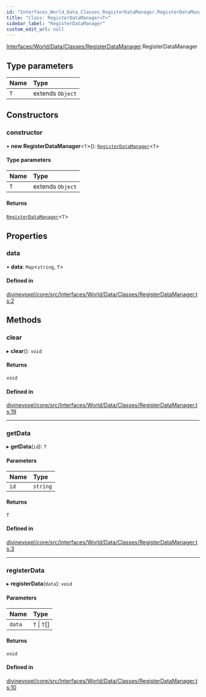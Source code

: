 ```yaml
---
id: "Interfaces_World_Data_Classes_RegisterDataManager.RegisterDataManager"
title: "Class: RegisterDataManager<T>"
sidebar_label: "RegisterDataManager"
custom_edit_url: null
---
```


[Interfaces/World/Data/Classes/RegisterDataManager](../modules/Interfaces_World_Data_Classes_RegisterDataManager.md).RegisterDataManager

## Type parameters

| Name | Type |
| :------ | :------ |
| `T` | extends `Object` |

## Constructors

### constructor

• **new RegisterDataManager**\<`T`\>(): [`RegisterDataManager`](Interfaces_World_Data_Classes_RegisterDataManager.RegisterDataManager.md)\<`T`\>

#### Type parameters

| Name | Type |
| :------ | :------ |
| `T` | extends `Object` |

#### Returns

[`RegisterDataManager`](Interfaces_World_Data_Classes_RegisterDataManager.RegisterDataManager.md)\<`T`\>

## Properties

### data

• **data**: `Map`\<`string`, `T`\>

#### Defined in

[divinevoxel/core/src/Interfaces/World/Data/Classes/RegisterDataManager.ts:2](https://github.com/lucasdamianjohnson/DivineVoxelEngine/blob/596fa7391478620ed460dfb4856ff0a763b91c49/divinevoxel/core/src/Interfaces/World/Data/Classes/RegisterDataManager.ts#L2)

## Methods

### clear

▸ **clear**(): `void`

#### Returns

`void`

#### Defined in

[divinevoxel/core/src/Interfaces/World/Data/Classes/RegisterDataManager.ts:19](https://github.com/lucasdamianjohnson/DivineVoxelEngine/blob/596fa7391478620ed460dfb4856ff0a763b91c49/divinevoxel/core/src/Interfaces/World/Data/Classes/RegisterDataManager.ts#L19)

___

### getData

▸ **getData**(`id`): `T`

#### Parameters

| Name | Type |
| :------ | :------ |
| `id` | `string` |

#### Returns

`T`

#### Defined in

[divinevoxel/core/src/Interfaces/World/Data/Classes/RegisterDataManager.ts:3](https://github.com/lucasdamianjohnson/DivineVoxelEngine/blob/596fa7391478620ed460dfb4856ff0a763b91c49/divinevoxel/core/src/Interfaces/World/Data/Classes/RegisterDataManager.ts#L3)

___

### registerData

▸ **registerData**(`data`): `void`

#### Parameters

| Name | Type |
| :------ | :------ |
| `data` | `T` \| `T`[] |

#### Returns

`void`

#### Defined in

[divinevoxel/core/src/Interfaces/World/Data/Classes/RegisterDataManager.ts:10](https://github.com/lucasdamianjohnson/DivineVoxelEngine/blob/596fa7391478620ed460dfb4856ff0a763b91c49/divinevoxel/core/src/Interfaces/World/Data/Classes/RegisterDataManager.ts#L10)

